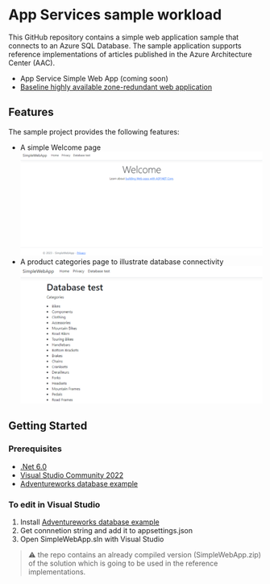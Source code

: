 # App Services sample workload

This GitHub repository contains a simple web application sample that connects to an Azure SQL Database. The sample application supports reference implementations of articles published in the Azure Architecture Center (AAC).

- App Service Simple Web App (coming soon)
- [Baseline highly available zone-redundant web application](https://github.com/Azure-Samples/app-service-baseline-implementation)

## Features

The sample project provides the following features:

- A simple Welcome page
  ![Home Page](homePage.png)
- A product categories page to illustrate database connectivity
  ![Product Categories Pages](ProductCategoriesPages.png)

## Getting Started

### Prerequisites

- [.Net 6.0](https://dotnet.microsoft.com/download/dotnet/6.0)
- [Visual Studio Community 2022](https://visualstudio.microsoft.com/vs/community/)
- [Adventureworks database example](https://learn.microsoft.com/sql/samples/adventureworks-install-configure)

### To edit in Visual Studio

1. Install [Adventureworks database example](https://learn.microsoft.com/sql/samples/adventureworks-install-configure)
1. Get connnetion string and add it to appsettings.json
1. Open SimpleWebApp.sln with Visual Studio

> :warning: the repo contains an already compiled version (SimpleWebApp.zip) of the solution which is going to be used in the reference implementations.

